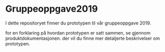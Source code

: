 # Gruppeoppgave2019

I dette repositoryet finner du prototypen til vår gruppeoppgave 2019.

for en forklaring på hvordan prototypen er satt sammen, se gjennom produktdokumentasjonen. der vil du finne mer detaljerte beskrivelser om prototypen.

